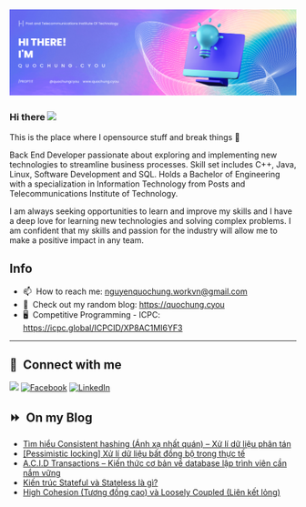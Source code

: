 <img src="header.png"></img>
---
### Hi there <a href="https://www.quochung.cyou/"><img src="https://media.giphy.com/media/hvRJCLFzcasrR4ia7z/giphy.gif" width="5%"></a>
This is the place where I opensource stuff and break things :rofl: 

Back End Developer passionate about exploring and implementing new technologies to streamline business processes. Skill set includes C++, Java, Linux, Software Development and SQL. Holds a Bachelor of Engineering with a specialization in Information Technology from Posts and Telecommunications Institute of Technology.

I am always seeking opportunities to learn and improve my skills and I have a deep love for learning new technologies and solving complex problems. I am confident that my skills and passion for the industry will allow me to make a positive impact in any team.


## Info
- 📫 &nbsp;How to reach me: nguyenquochung.workvn@gmail.com
- 🔗 &nbsp;Check out my random blog: https://quochung.cyou
- 🖥️ &nbsp;Competitive Programming - ICPC: https://icpc.global/ICPCID/XP8AC1MI6YF3
---

## 🔗 &nbsp;**Connect with me**


<a href="mailto:nguyenquochung.workvn@gmail.com"><img src="https://img.shields.io/badge/e‑mail-D14836.svg?style=for-the-badge&logo=GMail&logoColor=white"/></a>
[![Facebook](https://img.shields.io/badge/Facebook-1877F2?style=for-the-badge&logo=facebook&logoColor=white)](https://facebook.com/quochung.cyou) 
[![LinkedIn](https://img.shields.io/badge/LinkedIn-0077B5?style=for-the-badge&logo=linkedin&logoColor=white)](https://linkedin.com/in/quochungcyou) 


## ⏩ &nbsp;On my Blog
<!-- BLOG-POST-LIST:START -->
- [Tìm hiểu Consistent hashing &lpar;Ánh xạ nhất quán&rpar; – Xử lí dữ liệu phân tán](https://quochung.cyou/tim-hieu-consistent-hashing-anh-xa-nhat-quan-xu-li-du-lieu-phan-tan/)
- [[Pessimistic locking] Xử lí dữ liệu bất đồng bộ trong thực tế](https://quochung.cyou/pessimistic-locking-xu-li-du-lieu-bat-dong-bo-trong-thuc-te/)
- [A.C.I.D Transactions – Kiến thức cơ bản về database lập trình viên cần nắm vững](https://quochung.cyou/a-c-i-d-transactions-kien-thuc-co-ban-ve-database-lap-trinh-vien-can-nam-vung/)
- [Kiến trúc Stateful và Stateless là gì?](https://quochung.cyou/kien-truc-stateful-va-stateless-la-gi/)
- [High Cohesion &lpar;Tương đồng cao&rpar; và Loosely Coupled &lpar;Liên kết lỏng&rpar;](https://quochung.cyou/high-cohesion-tuong-dong-cao-va-loosely-coupled-lien-ket-long/)
<!-- BLOG-POST-LIST:END -->


